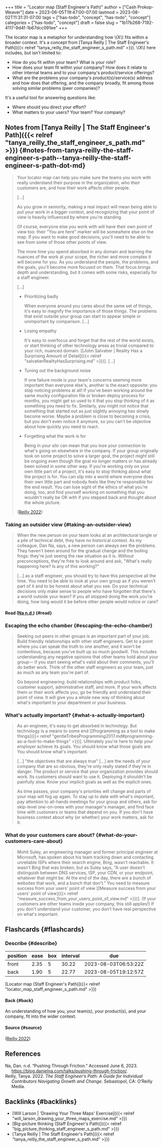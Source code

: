 +++
title = "Locator map (Staff Engineer's Path)"
author = ["Cash Prokop-Weaver"]
date = 2023-06-05T19:47:00-07:00
lastmod = 2023-08-02T11:31:31-07:00
tags = ["has-todo", "concept", "has-todo", "concept"]
categories = ["has-todo", "concept"]
draft = false
slug = "1b17b268-7192-4117-9d4f-1b67dcc091ee"
+++

The locator map is a metaphor for understanding how \\(X\\) fits within a broader context. It's a concept from [Tanya Reilly | The Staff Engineer's Path]({{< relref "tanya_reilly_the_staff_engineer_s_path.md" >}}). \\(X\\) here includes, but isn't limited to:

-   How do you fit within your team? What is your role?
-   How does your team fit within your company? How does it relate to other internal teams and to your company's product/service offerings?
-   What are the problems your company's product(s)/service(s) address and how does that offering, and the company broadly, fit among those solving similar problems (peer companies)?

It's a useful tool for answering questions like:

-   Where should you direct your effort?
-   What matters to your users? Your team? Your company?


## Notes from [Tanya Reilly | The Staff Engineer's Path]({{< relref "tanya_reilly_the_staff_engineer_s_path.md" >}}) {#notes-from-tanya-reilly-the-staff-engineer-s-path--tanya-reilly-the-staff-engineer-s-path-dot-md}

> Your locator map can help you make sure the teams you work with really understand their purpose in the organization, who their customers are, and how their work affects other people.
>
> [...]
>
> As you grow in seniority, making a real impact will mean being able to put your work in a bigger context, and recognizing that your point of view is heavily influenced by where you're standing.
>
> Of course, everyone else you work with will have their own point of view too: their "You are here" marker will be somewhere else on the map. If you want to make good decisions, you'll need to be able to see from some of those other points of view.
>
> The more time you spend absorbed in any domain and learning the nuances of the work at your scope, the richer and more complex it will become for you. As you understand the people, the problems, and the goals, you'll become more focused on them. That focus brings depth and understanding, but it comes with some risks, especially for a staff engineer.
>
> [...]
>
> -   Prioritizing badly
>
>     When everyone around you cares about the same set of things, it's easy to magnify the importance of those things. The problems that exist outside your group can start to appear simple or unimportant by comparison. [...]
>
> -   Losing empathy
>
>     It's easy to overfocus and forget that the rest of the world exists, or start thinking of other technology areas as trivial compared to your rich, nuanced domain. [[John Salvatier | Reality Has a Surprising Amount of Detail]({{< relref "salvatierRealityHasSurprising.md" >}})]. [...]
>
> -   Tuning out the background noise
>
>     If one failure mode is your team's concerns seeming more important than everyone else's, another is the exact opposite: you stop noticing problems at all! If you've been working around the same mucky configuration file or broken deploy process for months, you might get so used to it that you stop thinking of it as something you need to fix. Similarly, you might not notice that something that started out as just slightly annoying has slowly become worse. Maybe a problem is close to becoming a crisis, but you don't even notice it anymore, so you can't be objective about how quickly you need to react.
>
> -   Forgetting what the work is for
>
>     Being in your silo can mean that you lose your connection to what's going on elsewhere in the company. If your group originally took on some project to solve a larger goal, the project might still be ongoing even though the goal no longer matters or has already been solved in some other way. If you're working only on your own little part of a project, it's easy to stop thinking about what the project is for. You can slip into a world where everyone does their own little part and nobody feels like they're responsible for the end result. You can lose sight of the ethics of what you're doing, too, and find yourself working on something that you wouldn't really be OK with if you stepped back and thought about the whole picture.
>
> (<a href="#citeproc_bib_item_2">Reilly 2022</a>)


### Taking an outsider view {#taking-an-outsider-view}

> When the new person on your team looks at an architectural tangle or a pile of technical debt, they have no historical context. As my colleague, Dan Na, says, a new person can always see the problems. They haven't been around for the gradual change and the boiling frogs: they're just seeing the raw situation as it is. Without preconceptions, they're free to look around and ask, "What's really happening here? Is any of this working?"
>
> [...] as a staff engineer, you should try to have this perspective all the time. You need to be able to look at your own group as if you weren't part of it and to be honest about what you see. Do your technical decisions only make sense to people who have forgotten that there's a world outside your team? If you all stopped doing the work you're doing, how long would it be before other people would notice or care?


#### Read (<a href="#citeproc_bib_item_1">Na n.d.</a>) {#read}


### Escaping the echo chamber {#escaping-the-echo-chamber}

> Seeking out peers in other groups is an important part of your job. Build friendly relationships with other staff engineers. Get to a point where you can speak the truth to one another, and it won't be contentious, because you've built up so much goodwill. This includes understanding any negative opinions that other teams hold about your group— if you start seeing what's valid about their comments, you'll do better work. Think of the other staff engineers as your team, just as much as any team you're part of.
>
> Go beyond engineering: build relationships with product folks, customer support, administrative staff, and more. If your work affects them or their work affects you, go be friendly and understand their point of view. It will give you a whole new way of thinking about what's important to your department or your business.


### What's actually important? {#what-s-actually-important}

> As an engineer, it's easy to get absorbed in technology. But technology is a means to some end [[Programming as a tool to make things]({{< relref "gentleTribesProgramming2017.md#programming-as-a-tool-to-make-things" >}})]. Ultimately you're here to help your employer achieve its goals. You should know what those goals are. You should know what's important.
>
> [...] "the objectives that are always true" [...] are the needs of your company that are so obvious, they're only really stated if they're in danger. The product or service that your organization provides should work. Its customers should want to use it. Deploying it shouldn't be painfully slow. Know your implicit goals as well as the explicit ones.
>
> As time passes, your company's priorities will change and parts of your map will fog up again. To stay up to date with what's important, pay attention to all-hands meetings for your group and others, ask for skip-level one-on-ones with your manager's manager, and find face time with customers or teams that depend on you. If you don't have business context about why (or whether) your work matters, ask for it.


### What do your customers care about? {#what-do-your-customers-care-about}

> Mohit Suley, an engineering manager and former principal engineer at Microsoft, has spoken about his team tracking down and contacting unreliable ISPs where their search engine, Bing, wasn't reachable. It wasn't Bing that was broken, but as Suley says, "A user doesn't distinguish between DNS services, ISP, your CDN, or your endpoint, whatever that might be. At the end of the day, there are a bunch of websites that work, and a bunch that don't." You need to measure success from your users' point of view [[Measure success from your users' point of view]({{< relref "measure_success_from_your_users_point_of_view.md" >}})]. (If your customers are other teams inside your company, this still applies!) If you don't understand your customer, you don't have real perspective on what's important.


## Flashcards {#flashcards}


### Describe {#describe}

| position | ease | box | interval | due                  |
|----------|------|-----|----------|----------------------|
| front    | 2.35 | 5   | 30.22    | 2023-08-03T06:53:22Z |
| back     | 1.90 | 5   | 22.77    | 2023-08-05T19:12:57Z |

[Locator map (Staff Engineer's Path)]({{< relref "locator_map_staff_engineer_s_path.md" >}})


#### Back {#back}

An understanding of how you, your team(s), your product(s), and your company, fit into the wider context.


#### Source {#source}

(<a href="#citeproc_bib_item_2">Reilly 2022</a>)

## References

<style>.csl-entry{text-indent: -1.5em; margin-left: 1.5em;}</style><div class="csl-bib-body">
  <div class="csl-entry"><a id="citeproc_bib_item_1"></a>Na, Dan. n.d. “Pushing Through Friction.” Accessed June 6, 2023. <a href="https://blog.danielna.com/talks/pushing-through-friction/">https://blog.danielna.com/talks/pushing-through-friction/</a>.</div>
  <div class="csl-entry"><a id="citeproc_bib_item_2"></a>Reilly, Tanya. 2022. <i>The Staff Engineer’s Path: A Guide for Individual Contributors Navigating Growth and Change</i>. Sebastopol, CA: O’Reilly Media.</div>
</div>


## Backlinks {#backlinks}

-   [Will Larson | 'Drawing Your Three Maps' Exercise]({{< relref "will_larson_drawing_your_three_maps_exercise.md" >}})
-   [Big-picture thinking (Staff Engineer's Path)]({{< relref "big_picture_thinking_staff_engineer_s_path.md" >}})
-   [Tanya Reilly | The Staff Engineer's Path]({{< relref "tanya_reilly_the_staff_engineer_s_path.md" >}})
